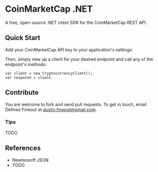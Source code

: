 # CoinMarketCap .NET
A free, open-source .NET client SDK for the CoinMarketCap REST API.

## Quick Start
Add your CoinMarketCap API key to your application's settings:


Then, simply new up a client for your desired endpoint and call any of the endpoint's methods:

    var client = new CryptocurrencyClient();
    var response = client.

## Contribute
You are welcome to fork and send pull requests. To get in touch, email Defines Fineout at  [dustin.fineout@gmail.com](mailto:dustin.fineout@gmail.com "Email Defines Fineout").
  
### Tips

TODO

## References
* Newtonsoft.JSON
* TODO